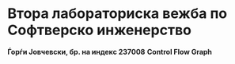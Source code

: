 # Втора лабораториска вежба по Софтверско инженерство
**Ѓорѓи Јовчевски, бр. на индекс 237008**
**Control Flow Graph**
